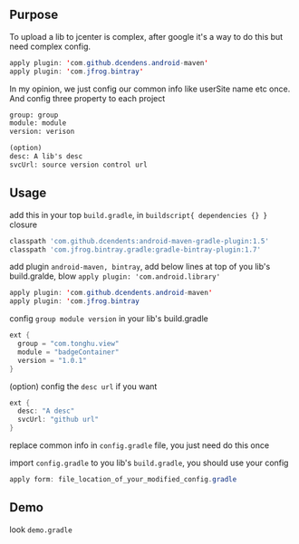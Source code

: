 ## Purpose
To upload a lib to jcenter is complex, after google it's a way to do this but need complex config.
```java
apply plugin: 'com.github.dcendens.android-maven'
apply plugin: 'com.jfrog.bintray'
```
In my opinion, we just config our common info like userSite name etc once. And config three property to each project
```html
group: group
module: module
version: verison

(option)
desc: A lib's desc
svcUrl: source version control url
```

## Usage
add this in your top `build.gradle`, in `buildscript{ dependencies {} }` closure
```gradle
classpath 'com.github.dcendents:android-maven-gradle-plugin:1.5'
classpath 'com.jfrog.bintray.gradle:gradle-bintray-plugin:1.7'
````

add plugin `android-maven, bintray`, add below lines at top of you lib's build.gralde, blow `apply plugin: 'com.android.library'`
```java
apply plugin: 'com.github.dcendents.android-maven'
apply plugin: 'com.jfrog.bintray
```

config `group module version` in your lib's build.gradle

```java
ext {
  group = "com.tonghu.view"
  module = "badgeContainer"
  version = "1.0.1"
}
```

(option) config the `desc url` if you want
```java
ext {
  desc: "A desc"
  svcUrl: "github url"
}
```

replace common info in `config.gradle` file, you just need do this once

import `config.gradle` to you lib's `build.gradle`, you should use your config
```java
apply form: file_location_of_your_modified_config.gradle
```


## Demo
look `demo.gradle`
